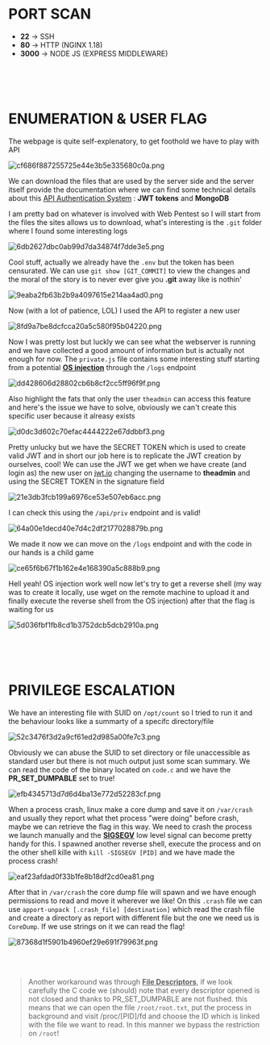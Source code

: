 # PORT SCAN
* **22** &#8594; SSH
* **80** &#8594; HTTP (NGINX 1.18)
* **3000** &#8594; NODE JS (EXPRESS MIDDLEWARE)

<br><br><br>

# ENUMERATION & USER FLAG 
The webpage is quite self-explenatory, to get foothold we have to play with API

![cf686f887255725e44e3b5e335680c0a.png](img/cf686f887255725e44e3b5e335680c0a.png)

We can download the files that are used by the server side and the server itself provide the documentation where we can find some technical details about this <u>API Authentication System</u> : **JWT tokens** and **MongoDB**

I am pretty bad on whatever is involved with Web Pentest so I will start from the files the sites allows us to download, what's interesting is the `.git` folder where I found some interesting logs

![6db2627dbc0ab99d7da34874f7dde3e5.png](img/6db2627dbc0ab99d7da34874f7dde3e5.png)

Cool stuff, actually we already have the `.env` but the token has been censurated. We can use `git show [GIT_COMMIT]` to view the changes and the moral of the story is to never ever give you **.git** away like is nothin'

![9eaba2fb63b2b9a4097615e214aa4ad0.png](img/9eaba2fb63b2b9a4097615e214aa4ad0.png)

Now (with a lot of patience, LOL) I used the API to register a new user 

![8fd9a7be8dcfcca20a5c580f95b04220.png](img/8fd9a7be8dcfcca20a5c580f95b04220.png)

Now I was pretty lost but luckly we can see what the webserver is running and we have collected a good amount of information but is actually not enough for now. The `private.js` file contains some interesting stuff starting from a potential **<u>OS injection</u>** through the `/logs` endpoint 

![dd428606d28802cb6b8cf2cc5ff96f9f.png](img/dd428606d28802cb6b8cf2cc5ff96f9f.png)

Also highlight the fats that only the user `theadmin` can access this feature and here's the issue we have to solve, obviously we can't create this specific user because it alreasy exists

![d0dc3d602c70efac4444222e67ddbbf3.png](img/d0dc3d602c70efac4444222e67ddbbf3.png)

Pretty unlucky but we have the SECRET TOKEN which is used to create valid JWT and in short our job here is to replicate the JWT creation by ourselves, cool! We can use the JWT we get when we have create (and login as) the new user on [jwt.io](https://jwt.io/) changing the username to **theadmin** and using the SECRET TOKEN in the signature field

![21e3db3fcb199a6976ce53e507eb6acc.png](img/21e3db3fcb199a6976ce53e507eb6acc.png)

I can check this using the `/api/priv` endpoint and is valid!

![64a00e1decd40e7d4c2df2177028879b.png](img/64a00e1decd40e7d4c2df2177028879b.png)

We made it now we can move on the `/logs` endpoint and with the code in our hands is a child game

![ce65f6b67f1b162e4e168390a5c888b9.png](img/ce65f6b67f1b162e4e168390a5c888b9.png)

Hell yeah! OS injection work well now let's try to get a reverse shell (my way was to create it locally, use wget on the remote machine to upload it and finally execute the reverse shell from the OS injection) after that the flag is waiting for us

![5d036fbf1fb8cd1b3752dcb5dcb2910a.png](img/5d036fbf1fb8cd1b3752dcb5dcb2910a.png)

<br><br><br>

# PRIVILEGE ESCALATION
We have an interesting file with SUID on `/opt/count` so I tried to run it and the behaviour looks like a summarty of a specifc directory/file

![52c3476f3d2a9cf61ed2d985a00fe7c3.png](img/52c3476f3d2a9cf61ed2d985a00fe7c3.png)

Obviously we can abuse the SUID to set directory or file unaccessible as standard user but there is not much output just some scan summary. We can read the code of the binary located on `code.c` and we have the **PR_SET_DUMPABLE** set to true!

![efb4345713d7d6d4ba13e772d52283cf.png](img/efb4345713d7d6d4ba13e772d52283cf.png)

When a process crash, linux make a core dump and save it on `/var/crash` and usually they report what thet process "were doing" before crash, maybe we can retrieve the flag in this way. We need to crash the process we launch manually and the **<u>SIGSEGV</u>** low level signal can become pretty handy for this. I spawned another reverse shell, execute the process and on the other shell kille with `kill -SIGSEGV [PID]` and we have made the process crash! 

![eaf23afdad0f33b1fe8b18df2cd0ea81.png](img/eaf23afdad0f33b1fe8b18df2cd0ea81.png)

After that in `/var/crash` the core dump file will spawn and we have enough permissions to read and move it wherever we like!
On this `.crash` file we can use `apport-unpack [.crash_file] [destination]` which read the crash file and create a directory as report with different file but the one we need us is `CoreDump`. If we use strings on it we can read the flag!

![87368d1f5901b4960ef29e691f79963f.png](img/87368d1f5901b4960ef29e691f79963f.png)

<br><br>

> Another workaround was through <u>**File Descriptors**</u>, if we look carefully the C code we (should) note that every descriptor opened is not closed and thanks to PR_SET_DUMPABLE are not flushed. this means that we can open the file `/root/root.txt`, put the process in background and visit /proc/[PID]/fd and choose the ID which is linked with the file we want to read. In this manner we bypass the restriction on `/root`!
